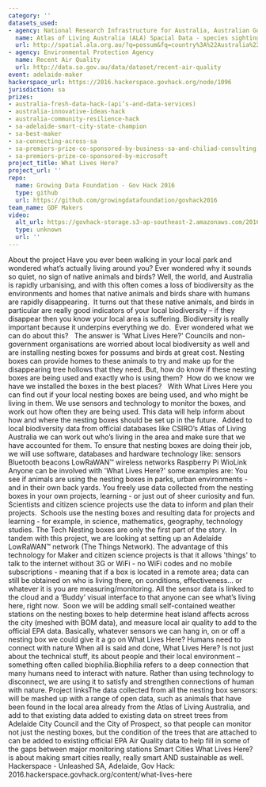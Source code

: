 ```yaml
---
category: ''
datasets_used:
- agency: National Research Infrastructure for Australia, Australian Government
  name: Atlas of Living Australia (ALA) Spacial Data - species sightings
  url: http://spatial.ala.org.au/?q=possum&fq=country%3A%22Australia%22
- agency: Environmental Protection Agency
  name: Recent Air Quality
  url: http://data.sa.gov.au/data/dataset/recent-air-quality
event: adelaide-maker
hackerspace_url: https://2016.hackerspace.govhack.org/node/1096
jurisdiction: sa
prizes:
- australia-fresh-data-hack-(api’s-and-data-services)
- australia-innovative-ideas-hack
- australia-community-resilience-hack
- sa-adelaide-smart-city-state-champion
- sa-best-maker
- sa-connecting-across-sa
- sa-premiers-prize-co-sponsored-by-business-sa-and-chiliad-consulting
- sa-premiers-prize-co-sponsored-by-microsoft
project_title: What Lives Here?
project_url: ''
repo:
  name: Growing Data Foundation - Gov Hack 2016
  type: github
  url: https://github.com/growingdatafoundation/govhack2016
team_name: GDF Makers
video:
  alt_url: https://govhack-storage.s3-ap-southeast-2.amazonaws.com/2016/Adelaide%20-%20GDF%20Markers%20What%20Lives%20Here.mp4
  type: unknown
  url: ''
---
```


About the project
Have you ever been walking in your local park and wondered what’s actually living around you? Ever wondered why it sounds so quiet, no sign of native animals and birds? Well, the world, and Australia is rapidly urbanising, and with this often comes a loss of biodiversity as the environments and homes that native animals and birds share with humans are rapidly disappearing. 
It turns out that these native animals, and birds in particular are really good indicators of your local biodiversity – if they disappear then you know your local area is suffering. Biodiversity is really important because it underpins everything we do. 
Ever wondered what we can do about this?  
The answer is 'What Lives Here?'
Councils and non-government organisations are worried about local biodiversity as well and are installing nesting boxes for possums and birds at great cost. Nesting boxes can provide homes to these animals to try and make up for the disappearing tree hollows that they need. But, how do know if these nesting boxes are being used and exactly who is using them?  How do we know we have we installed the boxes in the best places?  
With What Lives Here you can find out if your local nesting boxes are being used, and who might be living in them. We use sensors and technology to monitor the boxes, and work out how often they are being used. This data will help inform about how and where the nesting boxes should be set up in the future.  Added to local biodiversity data from official databases like CSIRO’s Atlas of Living Australia we can work out who’s living in the area and make sure that we have accounted for them.
To ensure that nesting boxes are doing their job, we will use software, databases and hardware technology like:
sensors 
Bluetooth beacons
LowRaWAN™
wireless networks
Raspberry Pi
WioLink 
Anyone can be involved with 'What Lives Here?' some examples are:
You see if animals are using the nesting boxes in parks, urban environments - and in their own back yards.
You freely use data collected from the nesting boxes in your own projects, learning - or just out of sheer curiosity and fun.
Scientists and citizen science projects use the data to inform and plan their projects. 
Schools use the nesting boxes and resulting data for projects and learning - for example, in science, mathematics, geography, technology studies.
The Tech
Nesting boxes are only the first part of the story. 
In tandem with this project, we are looking at setting up an Adelaide LowRaWAN™ network (The Things Network). The advantage of this technology for Maker and citizen science projects is that it allows 'things' to talk to the internet without 3G or WiFi - no WiFi codes and no mobile subscriptions - meaning that if a box is located in a remote area; data can still be obtained on who is living there, on conditions, effectiveness... or whatever it is you are measuring/monitoring.
All the sensor data is linked to the cloud and a ‘Buddy’ visual interface to that anyone can see what’s living here, right now. 
Soon we will be adding small self-contained weather stations on the nesting boxes to help determine heat island affects across the city (meshed with BOM data), and measure local air quality to add to the official EPA data.
Basically, whatever sensors we can hang in, on or off a nesting box we could give it a go on What Lives Here?
Humans need to connect with nature
When all is said and done, What Lives Here? Is not just about the technical stuff, its about people and their local environment – something often called biophilia.Biophilia refers to a deep connection that many humans need to interact with nature. Rather than using technology to disconnect, we are using it to satisfy and strengthen connections of human with nature.
Project linksThe data collected from all the nesting box sensors:
will be mashed up with a range of open data, such as animals that have been found in the local area already from the Atlas of Living Australia, and add to that existing data
added to existing data on street trees from Adelaide City Council and the City of Prospect, so that people can monitor not just the nesting boxes, but the condition of the trees that are attached to
can be added to existing official EPA Air Quality data to help fill in some of the gaps between major monitoring stations
Smart Cities
What Lives Here? is about making smart cities really, really smart AND sustainable as well.  
Hackerspace - Unleashed SA, Adelaide, Gov Hack: 2016.hackerspace.govhack.org/content/what-lives-here